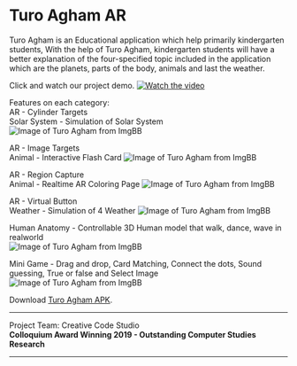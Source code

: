 # Turo Agham AR

Turo Agham is an Educational application which help primarily kindergarten students, With the help of Turo Agham, kindergarten students will have a better explanation of the four-specified topic included in the application which are the planets, parts of the body, animals and last the weather.

Click and watch our project demo.
[![Watch the video](https://i.ibb.co/fMX1qBR/Video-Turo-Agham-Cover.png)](https://www.youtube.com/watch?v=9E_OvGX7UEg&feature=youtu.be)

Features on each category:  
AR - Cylinder Targets  
Solar System - Simulation of Solar System  
![Image of Turo Agham from ImgBB](https://i.ibb.co/Rzz4Qv9/Screenshot-20190429-161420.jpg)

AR - Image Targets  
Animal - Interactive Flash Card
![Image of Turo Agham from ImgBB](https://i.ibb.co/QDH8J8c/AnimalAR.png)

AR - Region Capture  
Animal - Realtime AR Coloring Page 
![Image of Turo Agham from ImgBB](https://i.ibb.co/XWvVFsN/Color.png)

AR - Virtual Button  
Weather - Simulation of 4 Weather
![Image of Turo Agham from ImgBB](https://i.ibb.co/P9H1qHZ/Screenshot-20190429-161807.jpg)

Human Anatomy - Controllable 3D Human model that walk, dance, wave in realworld  
![Image of Turo Agham from ImgBB](https://i.ibb.co/Sf1V2cc/Screenshot-20190429-161952.jpg)

Mini Game - Drag and drop, Card Matching, Connect the dots, Sound guessing, True or false and Select Image  
![Image of Turo Agham from ImgBB](https://i.ibb.co/HHGvdqf/MiniGame.png)

Download [Turo Agham APK](https://play.google.com/store/apps/details?id=com.CCS.TuroAghamCS2).

- - - -  - - -  
Project Team: Creative Code Studio  
<b>Colloquium Award Winning 2019 - Outstanding Computer Studies Research</b>


- - - - - - - -  
